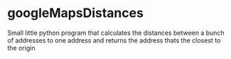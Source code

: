 # googleMapsDistances

Small little python program that calculates the distances between a bunch of addresses to one address and returns the address thats the closest to the origin
